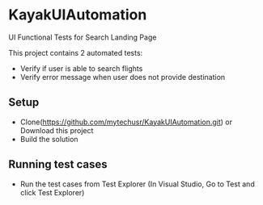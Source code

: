 # KayakUIAutomation
UI Functional Tests for Search Landing Page

This project contains 2 automated tests:
- Verify if user is able to search flights
- Verify error message when user does not provide destination

## Setup
- Clone(https://github.com/mytechusr/KayakUIAutomation.git) or Download this project
- Build the solution

## Running test cases
- Run the test cases from Test Explorer (In Visual Studio, Go to Test and click Test Explorer)
